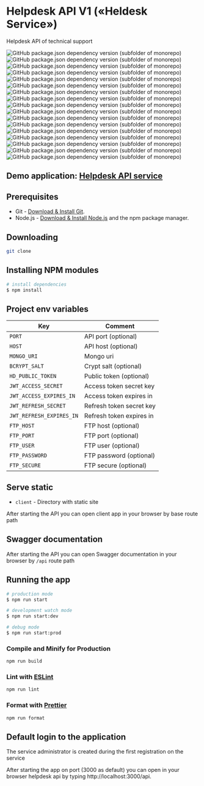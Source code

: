 # Helpdesk API V1 («Heldesk Service»)

Helpdesk API of technical support

![GitHub package.json dependency version (subfolder of monorepo)](https://img.shields.io/github/package-json/dependency-version/baklai/helpdesk-api-v1/@nestjs/common)
![GitHub package.json dependency version (subfolder of monorepo)](https://img.shields.io/github/package-json/dependency-version/baklai/helpdesk-api-v1/@nestjs/config)
![GitHub package.json dependency version (subfolder of monorepo)](https://img.shields.io/github/package-json/dependency-version/baklai/helpdesk-api-v1/@nestjs/core)
![GitHub package.json dependency version (subfolder of monorepo)](https://img.shields.io/github/package-json/dependency-version/baklai/helpdesk-api-v1/@nestjs/jwt)
![GitHub package.json dependency version (subfolder of monorepo)](https://img.shields.io/github/package-json/dependency-version/baklai/helpdesk-api-v1/@nestjs/mongoose)
![GitHub package.json dependency version (subfolder of monorepo)](https://img.shields.io/github/package-json/dependency-version/baklai/helpdesk-api-v1/@nestjs/passport)
![GitHub package.json dependency version (subfolder of monorepo)](https://img.shields.io/github/package-json/dependency-version/baklai/helpdesk-api-v1/@nestjs/platform-express)
![GitHub package.json dependency version (subfolder of monorepo)](https://img.shields.io/github/package-json/dependency-version/baklai/helpdesk-api-v1/@nestjs/serve-static)
![GitHub package.json dependency version (subfolder of monorepo)](https://img.shields.io/github/package-json/dependency-version/baklai/helpdesk-api-v1/@nestjs/swagger)
![GitHub package.json dependency version (subfolder of monorepo)](https://img.shields.io/github/package-json/dependency-version/baklai/helpdesk-api-v1/rxjs)
![GitHub package.json dependency version (subfolder of monorepo)](https://img.shields.io/github/package-json/dependency-version/baklai/helpdesk-api-v1/class-validator)
![GitHub package.json dependency version (subfolder of monorepo)](https://img.shields.io/github/package-json/dependency-version/baklai/helpdesk-api-v1/mongoose)
![GitHub package.json dependency version (subfolder of monorepo)](https://img.shields.io/github/package-json/dependency-version/baklai/helpdesk-api-v1/passport-jwt)
![GitHub package.json dependency version (subfolder of monorepo)](https://img.shields.io/github/package-json/dependency-version/baklai/helpdesk-api-v1/bcrypt)
![GitHub package.json dependency version (subfolder of monorepo)](https://img.shields.io/github/package-json/dependency-version/baklai/helpdesk-api-v1/dayjs)
![GitHub package.json dependency version (subfolder of monorepo)](https://img.shields.io/github/package-json/dependency-version/baklai/helpdesk-api-v1/netmask)
![GitHub package.json dependency version (subfolder of monorepo)](https://img.shields.io/github/package-json/dependency-version/baklai/helpdesk-api-v1/pingman)

## Demo application: [Helpdesk API service](https://helpdesk-api-l8pk.onrender.com/api/v1)

## Prerequisites

- Git - [Download & Install Git](https://git-scm.com/downloads).
- Node.js - [Download & Install Node.js](https://nodejs.org/en/download/) and the npm package manager.

## Downloading

```bash
git clone
```

## Installing NPM modules

```bash
# install dependencies
$ npm install
```

## Project env variables

| Key                      | Comment                  |
| ------------------------ | ------------------------ |
| `PORT`                   | API port (optional)      |
| `HOST`                   | API host (optional)      |
| `MONGO_URI`              | Mongo uri                |
| `BCRYPT_SALT`            | Crypt salt (optional)    |
| `HD_PUBLIC_TOKEN`        | Public token (optional)  |
| `JWT_ACCESS_SECRET`      | Access token secret key  |
| `JWT_ACCESS_EXPIRES_IN`  | Access token expires in  |
| `JWT_REFRESH_SECRET`     | Refresh token secret key |
| `JWT_REFRESH_EXPIRES_IN` | Refresh token expires in |
| `FTP_HOST`               | FTP host (optional)      |
| `FTP_PORT`               | FTP port (optional)      |
| `FTP_USER`               | FTP user (optional)      |
| `FTP_PASSWORD`           | FTP password (optional)  |
| `FTP_SECURE`             | FTP secure (optional)    |

## Serve static

- `client` - Directory with static site

After starting the API you can open client app in your browser by base route path

## Swagger documentation

After starting the API you can open Swagger documentation in your browser by `/api` route path

## Running the app

```bash
# production mode
$ npm run start

# development watch mode
$ npm run start:dev

# debug mode
$ npm run start:prod
```

### Compile and Minify for Production

```bash
npm run build
```

### Lint with [ESLint](https://eslint.org/)

```bash
npm run lint
```

### Format with [Prettier](https://prettier.io/)

```bash
npm run format
```

## Default login to the application

The service administrator is created during the first registration on the service

After starting the app on port (3000 as default) you can open
in your browser helpdesk api by typing http://localhost:3000/api.
